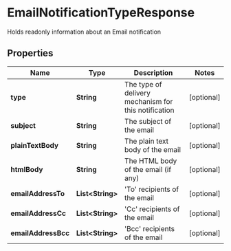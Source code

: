 

# EmailNotificationTypeResponse

Holds readonly information about an Email notification

## Properties

| Name | Type | Description | Notes |
|------------ | ------------- | ------------- | -------------|
|**type** | **String** | The type of delivery mechanism for this notification |  [optional] |
|**subject** | **String** | The subject of the email |  [optional] |
|**plainTextBody** | **String** | The plain text body of the email |  [optional] |
|**htmlBody** | **String** | The HTML body of the email (if any) |  [optional] |
|**emailAddressTo** | **List&lt;String&gt;** | &#39;To&#39; recipients of the email |  [optional] |
|**emailAddressCc** | **List&lt;String&gt;** | &#39;Cc&#39; recipients of the email |  [optional] |
|**emailAddressBcc** | **List&lt;String&gt;** | &#39;Bcc&#39; recipients of the email |  [optional] |



